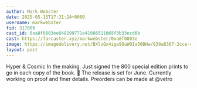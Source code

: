 ```yaml
---
author: Mark Webster
date: 2025-05-15T17:31:24+0000
username: markwebster
fid: 317009
cast_id: 0xa8f0803ee648199771e41986511065f3b33ecd6b
cast: https://farcaster.xyz/markwebster/0xa8f0803e
image: https://imagedelivery.net/BXluQx4ige9GuW0Ia56BHw/839a8367-2cce-4ee0-b23a-0a35fc5cde00/original
layout: post
---
```


Hyper & Cosmic
In the making. Just signed the 800 special edition prints to go in each copy of the book. 🥳
The release is set for June. Currently working on proof and finer details. Preorders can be made at @vetro

<img src='https://imagedelivery.net/BXluQx4ige9GuW0Ia56BHw/839a8367-2cce-4ee0-b23a-0a35fc5cde00/original' alt='' referrerpolicy='no-referrer'/>
